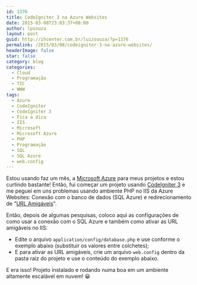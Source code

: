 ```yaml
---
id: 1376
title: CodeIgniter 3 na Azure Websites
date: 2015-03-08T23:03:37+00:00
author: lpsouza
layout: post
guid: http://ihcenter.com.br/luizsouza/?p=1376
permalink: /2015/03/08/codeigniter-3-na-azure-websites/
headerImage: false
star: false
category: blog
categories:
  - Cloud
  - Programação
  - TIC
  - WWW
tags:
  - Azure
  - CodeIgniter
  - CodeIgniter 3
  - Fica a dica
  - IIS
  - Microsoft
  - Microsoft Azure
  - PHP
  - Programação
  - SQL
  - SQL Azure
  - web.config
---
```

Estou usando faz um mês, a [Microsoft Azure](http://azure.microsoft.com/pt-br/) para meus projetos e estou curtindo bastante! Então, fui começar um projeto usando [CodeIgniter 3](http://www.codeigniter.com/) e me peguei em uns problemas usando ambiente PHP no IIS da Azure Websites: Conexão com o banco de dados (SQL Azure) e redirecionamento de "[URL Amigáveis](http://blog.thiagobelem.net/aprendendo-urls-amigaveis/)".

Então, depois de algumas pesquisas, coloco aqui as configurações de como usar a conexão com o SQL Azure e também como ativar as URL amigáveis no IIS:

* Edite o arquivo `application/config/database.php` e use conforme o exemplo abaixo (substituir os valores entre colchetes);
* E para ativar as URL amigáveis, crie um arquivo `web.config` dentro da pasta raiz do projeto e use o conteúdo do exemplo abaixo.

<script src="https://gist.github.com/lpsouza/a57cad245d9f13a1ceb7.js"></script>

E era isso! Projeto instalado e rodando numa boa em um ambiente altamente escalável em nuvem! 😀
